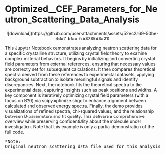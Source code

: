 # Optimized__CEF_Parameters_for_Neutron_Scattering_Data_Analysis
<p align="center">
![download](https://github.com/user-attachments/assets/52ec2a69-50be-4da7-bfac-fab8785d8a21)
</p>
This Jupyter Notebook demonstrates analyzing neutron scattering data for a specific crystalline structure, utilizing crystal field theory to examine complex material behaviors. It begins by initializing and converting crystal field parameters from external references, ensuring that necessary values are correctly set for subsequent calculations. It then compares theoretical spectra derived from these references to experimental datasets, applying background subtraction to isolate meaningful signals and identify discrepancies. Next, the notebook fits the theoretical spectra to the experimental data, capturing insights such as peak positions and widths. A key component is iteratively optimizing crystal field parameters (with a focus on B20) via scipy.optimize.shgo to enhance alignment between calculated and observed energy spectra. Finally, the demo provides visualizations of refined spectra, chi-squared values, and the relationship between B-parameters and fit quality. This delivers a comprehensive overview while preserving confidentiality about the molecule under investigation. Note that this example is only a partial demonstration of the full code.
<pre>
*Note:
Original neutron scattering data file used for this analysis is not disclosed in this repo.
</pre>
